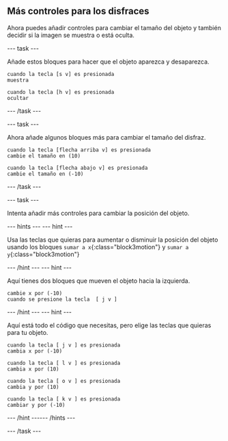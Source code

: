 ## Más controles para los disfraces

Ahora puedes añadir controles para cambiar el tamaño del objeto y también decidir si la imagen se muestra o está oculta.

--- task ---

Añade estos bloques para hacer que el objeto aparezca y desaparezca.

```blocks3
cuando la tecla [s v] es presionada
muestra

cuando la tecla [h v] es presionada
ocultar
```

--- /task ---

--- task ---

Ahora añade algunos bloques más para cambiar el tamaño del disfraz.

```blocks3
cuando la tecla [flecha arriba v] es presionada
cambie el tamaño en (10)

cuando la tecla [flecha abajo v] es presionada
cambie el tamaño en (-10)
```

--- /task ---

--- task ---

Intenta añadir más controles para cambiar la posición del objeto.

--- hints ---
 --- hint ---

Usa las teclas que quieras para aumentar o disminuir la posición del objeto usando los bloques `sumar a x`{:class="block3motion"} y `sumar a y`{:class="block3motion"}

--- /hint --- --- hint ---

Aquí tienes dos bloques que mueven el objeto hacia la izquierda.

```blocks3
cambie x por (-10)
cuando se presione la tecla  [ j v ]
```

--- /hint --- --- hint ---

Aquí está todo el código que necesitas, pero elige las teclas que quieras para tu objeto.

```blocks3
cuando la tecla [ j v ] es presionada
cambia x por (-10)

cuando la tecla [ l v ] es presionada
cambia x por (10)

cuando la tecla [ o v ] es presionada
cambia y por (10)

cuando la tecla [ k v ] es presionada
cambiar y por (-10)
```

--- /hint ------ /hints ---



--- /task ---


